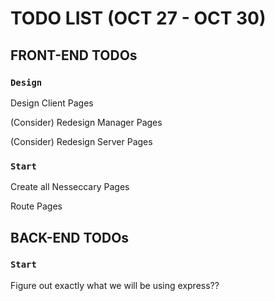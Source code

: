 # TODO LIST (OCT 27 - OCT 30)


## FRONT-END TODOs

### `Design`

Design Client Pages

(Consider) Redesign Manager Pages

(Consider) Redesign Server Pages

### `Start`
Create all Nesseccary Pages

Route Pages


## BACK-END TODOs

### `Start`
Figure out exactly what we will be using
express??
